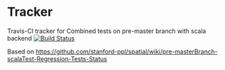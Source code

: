 # Tracker
Travis-CI tracker for Combined tests on pre-master branch with scala backend
[![Build Status](https://travis-ci.org/mattfel1/Tracker.svg?branch=ClassCombined-Branchpre-master-Backendscala-Tracker)](https://travis-ci.org/mattfel1/Tracker)

Based on https://github.com/stanford-ppl/spatial/wiki/pre-masterBranch-scalaTest-Regression-Tests-Status

